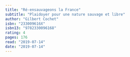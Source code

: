 ```yaml
---
title: "Ré-ensauvageons la France"
subtitle: "Plaidoyer pour une nature sauvage et libre"
author: "Gilbert Cochet"
isbn: "233009616X"
isbn13: "9782330096168"
rating: 4
pages: 176
read: "2019-07-14"
date: "2019-07-14"
---
```


